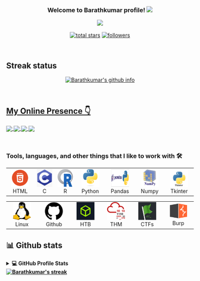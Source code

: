 <h3 align="center">
  Welcome to Barathkumar profile! 
  <img src="https://media.giphy.com/media/hvRJCLFzcasrR4ia7z/giphy.gif" width="28">
 </h3>
<p align="center">
  <img src="https://readme-typing-svg.herokuapp.com/?lines=Pentester;CTF%20Player;Bug%20Hunter;Cyber%20Security%20Enthusiastic&font=Fira%20Code&center=true&width=440&height=45&color=f75c7e&vCenter=true&size=23"></a>
</p>

<p align="center">
 <a href="https://github.com/Barathkumarjk?tab=repositories&sort=stargazers">
    <img alt="total stars" title="Total stars on GitHub" src="https://custom-icon-badges.herokuapp.com/badge/dynamic/json?logo=star&color=55960c&labelColor=488207&label=Stars&style=for-the-badge&query=%24.stars&url=https://api.github-star-counter.workers.dev/user/Barathkumarjk"/></a>
  <a href="https://github.com/Barathkumarjk?tab=followers">
    <img alt="followers" title="Follow me on Github" src="https://custom-icon-badges.herokuapp.com/github/followers/Barathkumarjk?color=236ad3&labelColor=1155ba&style=for-the-badge&logo=person-add&label=Follow&logoColor=white"/></a>
</p>

<br>

## Streak status


<p align="center">
  <a href="https://github-readme-stats.vercel.app">
    <img title="🔥 Get your github profile at github-readme-stats.vercel.app" alt="Barathkumar's github info" src="https://github-readme-stats.vercel.app/api?username=Barathkumarjk&show_icons=true&theme=radical"/>
</p>
 <br>

## My Online Presence 👇
    
<p>
<a href="https://www.instagram.com/0xbarath/" target="blank">
<img align="center" src="https://img.shields.io/badge/Instagram-E4405F?style=for-the-badge&logo=instagram&logoColor=white"/>
</a>

<a href="https://in.linkedin.com/in/barathkumar-j-k-7b9699214" target="blank">
<img align="center" src="https://img.shields.io/badge/LinkedIn-0077B5?style=for-the-badge&logo=linkedin&logoColor=white"/>
</a>

<a href="https://twitter.com/CyberExploitMe" target="blank">
<img align="center" src="https://img.shields.io/badge/Twitter-1DA1F2?style=for-the-badge&logo=twitter&logoColor=white"/>
</a>

<a href="https://t.me/cyberexploitme" target="blank">
<img align="center" src="https://img.shields.io/badge/Telegram-1DA1F2?style=for-the-badge&logo=telegram&logoColor=white"/>
</a>

</p>
<br>

    
    
### Tools, languages, and other things that I like to work with 🛠️
<table>
  <tr>
      <td align="center" width="96">
      <a href="#macropower-tech">
        <img src="./img/html.png" width="48" height="48" alt="HTML" />
      </a>
      <br>HTML
     </td>

   <td align="center"  width="96">
      <a href="#macropower-tech">
        <img src="./img/c.png" width="46" height="48" alt="C" />
      </a>
      <br>C
    </td>

   <td align="center"  width="96">
      <a href="#macropower-tech">
        <img src="./img/r.png" width="52" height="48" alt="R" />
      </a>
      <br>R
    </td>

   <td align="center"  width="96">
      <a href="#macropower-tech">
        <img src="./img/python.svg" width="48" height="48" alt="Python" />
      </a>
      <br>Python
    </td>
    <td align="center"  width="96">
      <a href="#macropower-tech">
        <img src="./img/pandas.png" width="48" height="48" alt="Pandas" />
      </a>
      <br>Pandas
    </td>

   <td align="center"  width="96">
      <a href="#macropower-tech">
        <img src="./img/numpy.png" width="48" height="48" alt="Numpy" />
      </a>
      <br>Numpy
    </td>
    
   <td align="center"  width="96">
      <a href="#macropower-tech">
        <img src="./img/tkinter.png" width="48" height="48" alt="Tkinter" />
      </a>
      <br>Tkinter
    </td>
    
  </tr>
</table>
<table>
  <tr>
    
   <td align="center"  width="96">
      <a href="#macropower-tech">
        <img src="./img/linux.png" width="48" height="48" alt="Linux" />
      </a>
      <br>Linux
    </td>

   <td align="center"  width="96">
      <a href="#macropower-tech">
        <img src="./img/github.png" width="48" height="48" alt="Github"/>
      </a>
      <br>Github
    </td>

    

   <td align="center"  width="96">
      <a href="#macropower-tech">
        <img src="./img/htb.jpg" width="48" height="48" alt="HTB"/>
      </a>
      <br>HTB
    </td>

   <td align="center"  width="96">
      <a href="#macropower-tech">
        <img src="./img/thm.png" width="48" height="48" alt="THM" />
      </a>
      <br>THM
    </td>

  <td align="center"  width="96">
      <a href="#macropower-tech">
        <img src="./img/ctf.png" width="48" height="48" alt="CTF" />
      </a>
      <br>CTFs
    </td>
  
   <td align="center"  width="96">
      <a href="#macropower-tech">
        <img src="./img/burp.png" width="46" height="42" alt="Burp" />
      </a>
      <br>Burp
    </td>

  </tr>
</table>
    <b>
  
## 📊 Github stats

<!-- https://github.com/anuraghazra/github-readme-stats -->
<details> 
  <summary>💻 GitHub Profile Stats</summary>
  <br/>
  <a href="https://github.com/anuraghazra/github-readme-stats"><img alt="Barathkumar Top Languages" src="https://github-readme-stats.vercel.app/api/top-langs/?username=Barathkumarjk&langs_count=8&layout=compact&theme=react&hide_border=true&bg_color=1F222E&title_color=F85D7F&icon_color=F8D866&hide=Jupyter%20Notebook" height="192px"/></a>
  <br/>
</details>


<a href="https://github.com/Barathkumarjk/github-readme-streak-stats">
    <img title="🔥 Get streak stats for your profile at git.io/streak-stats" alt="Barathkumar's streak" src="http://github-readme-streak-stats.herokuapp.com/?user=Barathkumarjk&theme=radical&date_format=M%20j%5B%2C%20Y%5D"/>

<!--
**BarathkumarJK/BarathkumarJK** is a ✨ _special_ ✨ repository because its `README.md` (this file) appears on your GitHub profile.

Here are some ideas to get you started:

- 🔭 I’m currently working on ...
- 🌱 I’m currently learning ...
- 👯 I’m looking to collaborate on ...
- 🤔 I’m looking for help with ...
- 💬 Ask me about 
- 📫 How to reach me: ...
- 😄 Pronouns: 
- ⚡ Fun fact: 
-->
